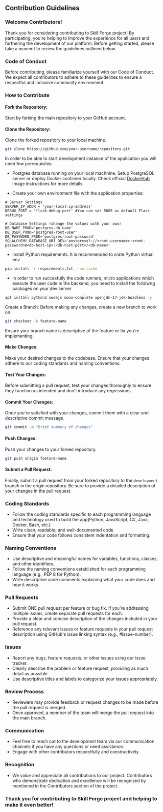 ## **Contribution Guidelines**

### **Welcome Contributors!**

Thank you for considering contributing to Skill Forge project! By participating, you're helping to improve the experience for all users and furthering the development of our platform. Before getting started, please take a moment to review the guidelines outlined below.

### **Code of Conduct**
Before contributing, please familiarize yourself with our Code of Conduct. We expect all contributors to adhere to these guidelines to ensure a respectful and inclusive community environment.

### **How to Contribute**

#### Fork the Repository: 
Start by forking the main repository to your GitHub account. 

#### Clone the Repository: 
Clone the forked repository to your local machine.

```bash
git clone https://github.com/your-username/repository.git
```

In order to be able to start development instance of the application you will need few prerequisites:

* Postgres database running on your local machnine. Setup PostgreSQL server or deploy Docker container locally. Check official [DockerHub](https://hub.docker.com/_/postgres) image instructions for more details.

* Create your own environment file with the application properties:

```text
# Server Settings
SERVER_IP_ADDR = 'your-local-ip-address'
DEBUG_PORT = 'flask-debug-port' #You can set 5000 as default Flask settings

# Database Settings (change the values with your own)
DB_NAME_PROD='postgres-db-name'
DB_USER_PROD='postgres-root-user'
DB_PASSWORD_PROD='postgres-root-password'
SQLALCHEMY_DATABASE_URI_DEV='postgresql://<root-username>:<root-password>@<db-host-ip>:<db-host-port>/<db-name>'
```

* Install Python requirements. It is recommended to crate Python virtual env
```bash
pip install -r requirements.txt --no-cache
```

* In order to run succesfully the code runners, micro applications which execute the user code in the backend, you need to install the folloiwng packages on your dev server
```bash
apt install python3 nodejs mono-complete openjdk-17-jdk-headless -y
```

Create a Branch: Before making any changes, create a new branch to work on.

```bash
git checkout -b feature-name
```

Ensure your branch name is descriptive of the feature or fix you're implementing.

#### Make Changes:
Make your desired changes to the codebase. Ensure that your changes adhere to our coding standards and naming conventions.

#### Test Your Changes: 
Before submitting a pull request, test your changes thoroughly to ensure they function as intended and don't introduce any regressions.

#### Commit Your Changes: 
Once you're satisfied with your changes, commit them with a clear and descriptive commit message.

```bash
git commit -m "Brief summary of changes"
```

#### Push Changes: 
Push your changes to your forked repository.
```bash
git push origin feature-name
```

#### Submit a Pull Request: 
Finally, submit a pull request from your forked repository to the `development` branch in the origin repository. Be sure to provide a detailed description of your changes in the pull request.

### Coding Standards

* Follow the coding standards specific to each programming language and technology used to build the app(Python, JavaScript, C#, Java, Docker, Bash, etc.) 
* Write clean, readable, and well-documented code. 
* Ensure that your code follows consistent indentation and formatting.

### Naming Conventions
* Use descriptive and meaningful names for variables, functions, classes, and other identifiers.
* Follow the naming conventions established for each programming language (e.g., PEP 8 for Python).
* Write descriptive code comments explaining what your code does and how it works

### Pull Requests
* Submit ONE pull request per feature or bug fix. If you're addressing multiple issues, create separate pull requests for each.
* Provide a clear and concise description of the changes included in your pull request.
* Reference any relevant issues or feature requests in your pull request description using GitHub's issue linking syntax (e.g., #issue-number).

### Issues
* Report any bugs, feature requests, or other issues using our issue tracker.
* Clearly describe the problem or feature request, providing as much detail as possible.
* Use descriptive titles and labels to categorize your issues appropriately.

### Review Process
* Reviewers may provide feedback or request changes to be made before the pull request is merged.
* Once approved, a member of the team will merge the pull request into the main branch.

### Communication
* Feel free to reach out to the development team via our communication channels if you have any questions or need assistance.
* Engage with other contributors respectfully and constructively.

### Recognition
* We value and appreciate all contributions to our project. Contributors who demonstrate dedication and excellence will be recognized by mentioned in the Contributors section of the project.

### Thank you for contributing to Skill Forge project and helping to make it even better!

